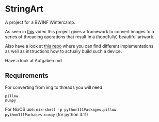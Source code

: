 # StringArt

A project for a BWINF Wintercamp.

As seen in [this](https://youtube.com/watch?v=WGccIFf6MF8&feature=share8) video this project gives a framework to convert images to a series of threading operations that result in a (hopefully) beautiful artwork.

Also have a look at [this repo](https://github.com/bdring/StringArt/) where you can find different implementations as well as instructions how to actually build such a device.

Have a look at Aufgaben.md

## Requirements
For converting from img to threads you will need
```
pillow
numpy
```

For NixOS use: ```nix-shell -p python311Packages.pillow python311Packages.numpy``` (for python 3.11)